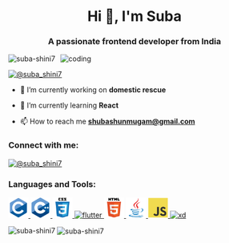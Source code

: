 <h1 align="center">Hi 👋, I'm Suba</h1>
<h3 align="center">A passionate frontend developer from India</h3>
<img align="right" alt="coding" width="400" src="https://camo.githubusercontent.com/691cdc5f9c4dc0e88650b97d480af9237d9422963bd1184f95e00087d3aa8bbd/68747470733a2f2f692e696d6775722e636f6d2f72486c456444712e676966">

<p align="left"> <img src="https://komarev.com/ghpvc/?username=suba-shini7&label=Profile%20views&color=0e75b6&style=flat" alt="suba-shini7" /> </p>

<p align="left"> <a href="https://twitter.com/@suba_shini7" target="blank"><img src="https://img.shields.io/twitter/follow/@suba_shini7?logo=twitter&style=for-the-badge" alt="@suba_shini7" /></a> </p>

- 🔭 I’m currently working on **domestic rescue**

- 🌱 I’m currently learning **React**

- 📫 How to reach me **shubashunmugam@gmail.com**

<h3 align="left">Connect with me:</h3>
<p align="left">
<a href="https://twitter.com/@suba_shini7" target="blank"><img align="center" src="https://raw.githubusercontent.com/rahuldkjain/github-profile-readme-generator/master/src/images/icons/Social/twitter.svg" alt="@suba_shini7" height="30" width="40" /></a>
</p>

<h3 align="left">Languages and Tools:</h3>
<p align="left"> <a href="https://www.cprogramming.com/" target="_blank" rel="noreferrer"> <img src="https://raw.githubusercontent.com/devicons/devicon/master/icons/c/c-original.svg" alt="c" width="40" height="40"/> </a> <a href="https://www.w3schools.com/cpp/" target="_blank" rel="noreferrer"> <img src="https://raw.githubusercontent.com/devicons/devicon/master/icons/cplusplus/cplusplus-original.svg" alt="cplusplus" width="40" height="40"/> </a> <a href="https://www.w3schools.com/css/" target="_blank" rel="noreferrer"> <img src="https://raw.githubusercontent.com/devicons/devicon/master/icons/css3/css3-original-wordmark.svg" alt="css3" width="40" height="40"/> </a> <a href="https://flutter.dev" target="_blank" rel="noreferrer"> <img src="https://www.vectorlogo.zone/logos/flutterio/flutterio-icon.svg" alt="flutter" width="40" height="40"/> </a> <a href="https://www.w3.org/html/" target="_blank" rel="noreferrer"> <img src="https://raw.githubusercontent.com/devicons/devicon/master/icons/html5/html5-original-wordmark.svg" alt="html5" width="40" height="40"/> </a> <a href="https://www.java.com" target="_blank" rel="noreferrer"> <img src="https://raw.githubusercontent.com/devicons/devicon/master/icons/java/java-original.svg" alt="java" width="40" height="40"/> </a> <a href="https://developer.mozilla.org/en-US/docs/Web/JavaScript" target="_blank" rel="noreferrer"> <img src="https://raw.githubusercontent.com/devicons/devicon/master/icons/javascript/javascript-original.svg" alt="javascript" width="40" height="40"/> </a> <a href="https://www.adobe.com/products/xd.html" target="_blank" rel="noreferrer"> <img src="https://cdn.worldvectorlogo.com/logos/adobe-xd.svg" alt="xd" width="40" height="40"/> </a> </p>

<p><img align="left" src="https://github-readme-stats.vercel.app/api/top-langs?username=suba-shini7&show_icons=true&locale=en&layout=compact" alt="suba-shini7" /></p>

<p>&nbsp;<img align="center" src="https://github-readme-stats.vercel.app/api?username=suba-shini7&show_icons=true&locale=en" alt="suba-shini7" /></p>
